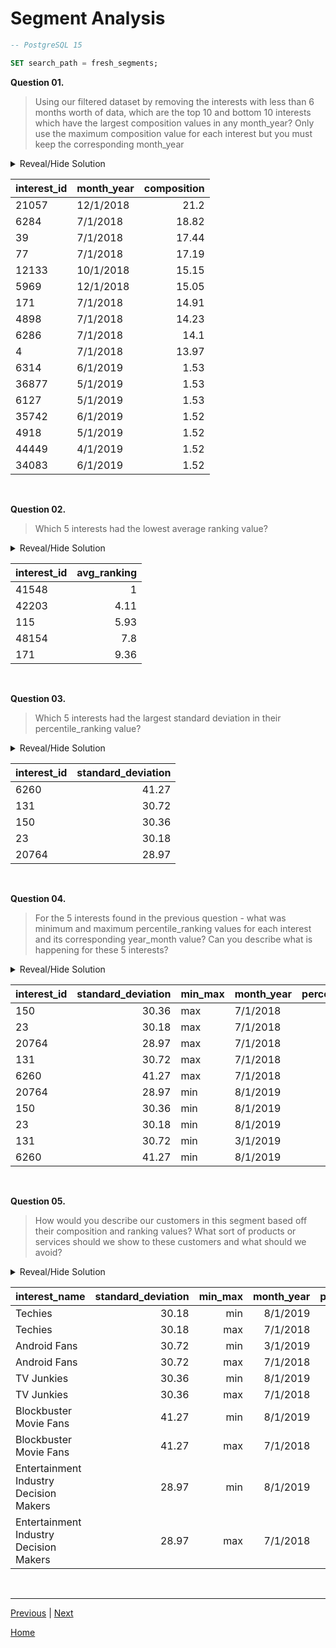 # **Segment Analysis**

```sql
-- PostgreSQL 15

SET search_path = fresh_segments;
```

**Question 01.**

> Using our filtered dataset by removing the interests with less than 6 months worth of data, which are the top 10 and bottom 10 interests which have the largest composition values in any month_year? Only use the maximum composition value for each interest but you must keep the corresponding month_year

<details>
<summary>Reveal/Hide Solution</summary>

```sql
WITH id_filter AS (
	SELECT
		interest_id
	FROM interest_metrics
	GROUP BY interest_id
	HAVING COUNT(DISTINCT month_year) >= 6
),

filtered_data AS (
	SELECT
		mt.*
	FROM interest_metrics mt
	INNER JOIN id_filter id
		ON mt.interest_id = id.interest_id
),

ranked_data AS (
	SELECT
		*,
		RANK() OVER(PARTITION BY interest_id ORDER BY composition DESC) as _top,
		RANK() OVER(PARTITION BY interest_id ORDER BY composition) as _bottom
	FROM filtered_data
)

(SELECT interest_id, month_year, composition FROM ranked_data WHERE _top = 1 ORDER BY composition DESC LIMIT 10)
UNION
(SELECT interest_id, month_year, composition FROM ranked_data WHERE _bottom = 1 ORDER BY composition LIMIT 10)
ORDER BY composition DESC;
```

</details>

| **interest_id** | **month_year** | **composition** |
| --------------- | -------------- | --------------: |
| 21057           | 12/1/2018      |            21.2 |
| 6284            | 7/1/2018       |           18.82 |
| 39              | 7/1/2018       |           17.44 |
| 77              | 7/1/2018       |           17.19 |
| 12133           | 10/1/2018      |           15.15 |
| 5969            | 12/1/2018      |           15.05 |
| 171             | 7/1/2018       |           14.91 |
| 4898            | 7/1/2018       |           14.23 |
| 6286            | 7/1/2018       |            14.1 |
| 4               | 7/1/2018       |           13.97 |
| 6314            | 6/1/2019       |            1.53 |
| 36877           | 5/1/2019       |            1.53 |
| 6127            | 5/1/2019       |            1.53 |
| 35742           | 6/1/2019       |            1.52 |
| 4918            | 5/1/2019       |            1.52 |
| 44449           | 4/1/2019       |            1.52 |
| 34083           | 6/1/2019       |            1.52 |

<br>

**Question 02.**

> Which 5 interests had the lowest average ranking value?

<details>
<summary>Reveal/Hide Solution</summary>

```sql
SELECT
	interest_id,
	ROUND(AVG(ranking), 2) as avg_ranking
FROM interest_metrics
GROUP BY interest_id
ORDER BY avg_ranking
LIMIT 5;
```

</details>

| **interest_id** | **avg_ranking** |
| --------------- | --------------: |
| 41548           |               1 |
| 42203           |            4.11 |
| 115             |            5.93 |
| 48154           |             7.8 |
| 171             |            9.36 |

<br>

**Question 03.**

> Which 5 interests had the largest standard deviation in their percentile_ranking value?

<details>
<summary>Reveal/Hide Solution</summary>

```sql
SELECT
	interest_id,
	ROUND(STDDEV(percentile_ranking)::NUMERIC, 2) as standard_deviation
FROM interest_metrics
GROUP BY interest_id
ORDER BY standard_deviation DESC NULLS LAST
LIMIT 5;
```

</details>

| **interest_id** | **standard_deviation** |
| --------------- | ---------------------: |
| 6260            |                  41.27 |
| 131             |                  30.72 |
| 150             |                  30.36 |
| 23              |                  30.18 |
| 20764           |                  28.97 |

<br>

**Question 04.**

> For the 5 interests found in the previous question - what was minimum and maximum percentile_ranking values for each interest and its corresponding year_month value? Can you describe what is happening for these 5 interests?

<details>
<summary>Reveal/Hide Solution</summary>

```sql
DROP TABLE IF EXISTS segments;
CREATE TEMP TABLE segments AS
WITH id_filter AS (
	SELECT
		interest_id,
		ROUND(STDDEV(percentile_ranking)::NUMERIC, 2) as standard_deviation
	FROM interest_metrics
	GROUP BY interest_id
	ORDER BY standard_deviation DESC NULLS LAST
	LIMIT 5
),

ranked AS (
	SELECT
		f.*,
		mt.month_year,
		mt.percentile_ranking,
		ROW_NUMBER() OVER(PARTITION BY interest_id ORDER BY mt.percentile_ranking) as _bottom,
		ROW_NUMBER() OVER(PARTITION BY interest_id ORDER BY mt.percentile_ranking DESC) as _top
	FROM interest_metrics mt
	INNER JOIN id_filter f USING (interest_id)
)

(SELECT
	interest_id, standard_deviation,
	'min' as min_max,
	month_year, percentile_ranking
FROM ranked
WHERE _bottom = 1)

UNION

(SELECT
	interest_id, standard_deviation,
	'max' as min_max,
	month_year, percentile_ranking
FROM ranked
WHERE _top = 1)

ORDER BY percentile_ranking DESC;

SELECT * FROM segments;
```

</details>

| **interest_id** | **standard_deviation** | **min_max** | **month_year** | **percentile_ranking** |
| --------------- | ---------------------: | ----------- | -------------- | ---------------------: |
| 150             |                  30.36 | max         | 7/1/2018       |                  93.28 |
| 23              |                  30.18 | max         | 7/1/2018       |                  86.69 |
| 20764           |                  28.97 | max         | 7/1/2018       |                  86.15 |
| 131             |                  30.72 | max         | 7/1/2018       |                  75.03 |
| 6260            |                  41.27 | max         | 7/1/2018       |                  60.63 |
| 20764           |                  28.97 | min         | 8/1/2019       |                  11.23 |
| 150             |                  30.36 | min         | 8/1/2019       |                  10.01 |
| 23              |                  30.18 | min         | 8/1/2019       |                   7.92 |
| 131             |                  30.72 | min         | 3/1/2019       |                   4.84 |
| 6260            |                  41.27 | min         | 8/1/2019       |                   2.26 |

<br>

**Question 05.**

> How would you describe our customers in this segment based off their composition and ranking values? What sort of products or services should we show to these customers and what should we avoid?

<details>
<summary>Reveal/Hide Solution</summary>

```sql
SELECT
	mp.interest_name,
	s.standard_deviation,
	s.min_max,
	s.month_year,
	s.percentile_ranking,
	mt.composition,
	mt.ranking
FROM segments s
INNER JOIN interest_metrics mt
	ON mt.interest_id = s.interest_id
	AND mt.month_year = s.month_year
INNER JOIN interest_map mp
	ON mp.id::VARCHAR = s.interest_id;
```

</details>

| **interest_name**                      | **standard_deviation** | **min_max** | **month_year** | **percentile_ranking** | **composition** | **ranking** |
| -------------------------------------- | ---------------------: | ----------: | -------------: | ---------------------: | --------------: | ----------: |
| Techies                                |                  30.18 |         min |       8/1/2019 |                   7.92 |             1.9 |        1058 |
| Techies                                |                  30.18 |         max |       7/1/2018 |                  86.69 |            5.41 |          97 |
| Android Fans                           |                  30.72 |         min |       3/1/2019 |                   4.84 |            1.72 |        1081 |
| Android Fans                           |                  30.72 |         max |       7/1/2018 |                  75.03 |            5.09 |         182 |
| TV Junkies                             |                  30.36 |         min |       8/1/2019 |                  10.01 |            1.94 |        1034 |
| TV Junkies                             |                  30.36 |         max |       7/1/2018 |                  93.28 |             5.3 |          49 |
| Blockbuster Movie Fans                 |                  41.27 |         min |       8/1/2019 |                   2.26 |            1.83 |        1123 |
| Blockbuster Movie Fans                 |                  41.27 |         max |       7/1/2018 |                  60.63 |            5.27 |         287 |
| Entertainment Industry Decision Makers |                  28.97 |         min |       8/1/2019 |                  11.23 |            1.91 |        1020 |
| Entertainment Industry Decision Makers |                  28.97 |         max |       7/1/2018 |                  86.15 |            5.85 |         101 |

<br>

---

[Previous](b-InterestAnalysis.md) | [Next](d-IndexAnalysis.md)

[Home](..\README.md)
